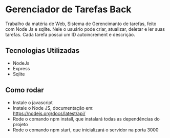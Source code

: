 # Gerenciador de Tarefas Back
Trabalho da matéria de Web, Sistema de Gerencimanto de tarefas, feito com Node Js e sqlite. Nele o usuário pode criar, atualizar, deletar e ler suas tarefas.
Cada tarefa possui um ID autoincrement e descrição.

## Tecnologias Utilizadas
- NodeJs
- Express
- Sqlite

## Como rodar
- Instale o javascript
- Instale o Node JS, documentação em: https://nodejs.org/docs/latest/api/
- Rode o comando npm install, que instalará todas as dependências do projeto
- Rode o comando npm start, que inicializará o servidor na porta 3000
